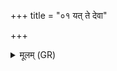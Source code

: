 +++
title = "०१ यत् ते देवा"

+++
<details><summary>मूलम् (GR)</summary>

+++(PSK 20.32.1)+++यत् ते देवा अकृण्वन् भागधेयम्  
अमावास्ये संवसन्तो महित्वा ।  
सेमं यज्ञं पिपृहि विश्ववारे  
रयिं नो धेहि सुभगे सुवीरम् ॥
</details>
